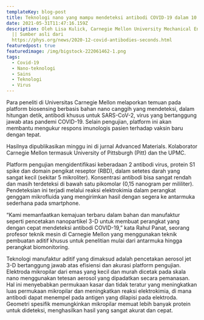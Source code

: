 ```yaml
---
templateKey: blog-post
title: Teknologi nano yang mampu mendeteksi antibodi COVID-19 dalam 10 detik
date: 2021-05-31T11:47:16.159Z
description: Oleh Lisa Kulick, Carnegie Mellon University Mechanical Engineering
  || Sumber asli dari
  https://phys.org/news/2020-12-covid-antibodies-seconds.html
featuredpost: true
featuredimage: /img/bigstock-222061462-1.png
tags:
  - Covid-19
  - Nano-teknologi
  - Sains
  - Teknologi
  - Virus
---
```

Para peneliti di Universitas Carnegie Mellon melaporkan temuan pada platform biosensing berbasis bahan nano canggih yang mendeteksi, dalam hitungan detik, antibodi khusus untuk SARS-CoV-2, virus yang bertanggung jawab atas pandemi COVID-19. Selain pengujian, platform ini akan membantu mengukur respons imunologis pasien terhadap vaksin baru dengan tepat.

Hasilnya dipublikasikan minggu ini di jurnal Advanced Materials. Kolaborator Carnegie Mellon termasuk University of Pittsburgh (Pitt) dan the UPMC.

Platform pengujian mengidentifikasi keberadaan 2 antibodi virus, protein S1 spike dan domain pengikat reseptor (RBD), dalam setetes darah yang sangat kecil (sekitar 5 mikroliter). Konsentrasi antibodi bisa sangat rendah dan masih terdeteksi di bawah satu pikomolar (0,15 nanogram per mililiter). Pendeteksian ini terjadi melalui reaksi elektrokimia dalam perangkat genggam mikrofluida yang mengirimkan hasil dengan segera ke antarmuka sederhana pada smartphone.

“Kami memanfaatkan kemajuan terbaru dalam bahan dan manufaktur seperti pencetakan nanopartikel 3-D untuk membuat perangkat yang dengan cepat mendeteksi antibodi COVID-19,” kata Rahul Panat, seorang profesor teknik mesin di Carnegie Mellon yang menggunakan teknik pembuatan aditif khusus untuk penelitian mulai dari antarmuka hingga perangkat biomonitoring.

Teknologi manufaktur aditif yang dimaksud adalah pencetakan aerosol jet 3-D bertanggung jawab atas efisiensi dan akurasi platform pengujian. Elektroda mikropilar dari emas yang kecil dan murah dicetak pada skala nano menggunakan tetesan aerosol yang dipadatkan secara pemanasan. Hal ini menyebabkan permukaan kasar dan tidak teratur yang meningkatkan luas permukaan mikropilar dan meningkatkan reaksi elektrokimia, di mana antibodi dapat menempel pada antigen yang dilapisi pada elektroda. Geometri spesifik memungkinkan mikropilar memuat lebih banyak protein untuk dideteksi, menghasilkan hasil yang sangat akurat dan cepat.
